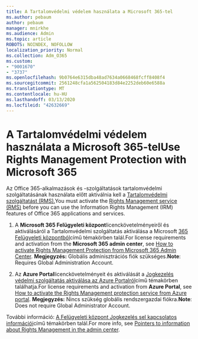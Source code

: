 ```yaml
---
title: A Tartalomvédelmi védelem használata a Microsoft 365-tel
ms.author: pebaum
author: pebaum
manager: mnirkhe
ms.audience: Admin
ms.topic: article
ROBOTS: NOINDEX, NOFOLLOW
localization_priority: Normal
ms.collection: Adm_O365
ms.custom:
- "9001670"
- "3737"
ms.openlocfilehash: 9b0764e6315dba48ad7634a0668468fcff8408f4
ms.sourcegitcommit: 2561248cfa1a562504183d84e2252deb60e6588a
ms.translationtype: MT
ms.contentlocale: hu-HU
ms.lasthandoff: 03/13/2020
ms.locfileid: "42632669"
---
```

# <a name="use-rights-management-protection-with-microsoft-365"></a><span data-ttu-id="2205a-102">A Tartalomvédelmi védelem használata a Microsoft 365-tel</span><span class="sxs-lookup"><span data-stu-id="2205a-102">Use Rights Management Protection with Microsoft 365</span></span>

<span data-ttu-id="2205a-103">Az Office 365-alkalmazások és -szolgáltatások tartalomvédelmi szolgáltatásának használata előtt aktiválnia kell a [Tartalomvédelmi szolgáltatást (RMS).](https://docs.microsoft.com/azure/information-protection/what-is-azure-rms)</span><span class="sxs-lookup"><span data-stu-id="2205a-103">You must activate the [Rights Management service (RMS)](https://docs.microsoft.com/azure/information-protection/what-is-azure-rms) before you can use the Information Rights Management (IRM) features of Office 365 applications and services.</span></span>

1. <span data-ttu-id="2205a-104">A **Microsoft 365 Felügyeleti központ**licenckövetelményeiről és aktiválásáról a Tartalomvédelmi szolgáltatás aktiválása a Microsoft [365 Felügyeleti központból](https://docs.microsoft.com/azure/information-protection/activate-office365)című témakörben talál.</span><span class="sxs-lookup"><span data-stu-id="2205a-104">For license requirements and activation from the **Microsoft 365 admin center**, see [How to activate Rights Management Protection from Microsoft 365 Admin Center](https://docs.microsoft.com/azure/information-protection/activate-office365).</span></span> <span data-ttu-id="2205a-105">**Megjegyzés:** Globális adminisztrációs fiók szükséges.</span><span class="sxs-lookup"><span data-stu-id="2205a-105">**Note**: Requires Global Administration Account.</span></span>

2. <span data-ttu-id="2205a-106">Az **Azure Portal**licenckövetelményeit és aktiválását a [Jogkezelés védelmi szolgáltatás aktiválása az Azure Portalról](https://docs.microsoft.com/azure/information-protection/activate-azure)című témakörben találhatja.</span><span class="sxs-lookup"><span data-stu-id="2205a-106">For license requirements and activation from **Azure Portal**, see [How to activate the Rights Management protection service from Azure portal](https://docs.microsoft.com/azure/information-protection/activate-azure).</span></span> <span data-ttu-id="2205a-107">**Megjegyzés:** Nincs szükség globális rendszergazdai fiókra.</span><span class="sxs-lookup"><span data-stu-id="2205a-107">**Note**: Does not require Global Administrator Account.</span></span>
 

<span data-ttu-id="2205a-108">További információ: [A Felügyeleti központ Jogkezelés sel kapcsolatos információi](https://docs.microsoft.com/office365/enterprise/activate-rms-in-office-365)című témakörben talál.</span><span class="sxs-lookup"><span data-stu-id="2205a-108">For more info, see [Pointers to information about Rights Management in the admin center](https://docs.microsoft.com/office365/enterprise/activate-rms-in-office-365).</span></span>

